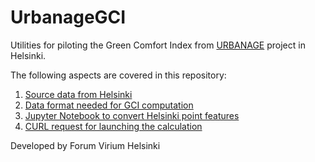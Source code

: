 # UrbanageGCI
Utilities for piloting the Green Comfort Index from [URBANAGE](https://www.urbanage.eu/) project in Helsinki.

The following aspects are covered in this repository:
1. [Source data from Helsinki](SourceData.md)
2. [Data format needed for GCI computation](DataFormat.md)
3. [Jupyter Notebook to convert Helsinki point features](HelsinkiPointFeaturesToGeoJSON.ipynb)
4. [CURL request for launching the calculation](Calculation.md)

Developed by Forum Virium Helsinki

 
